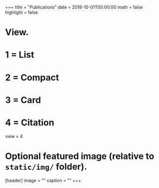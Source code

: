 +++
title = "Publications"
date = 2018-10-01T00:00:00
math = false
highlight = false

# View.
#   1 = List
#   2 = Compact
#   3 = Card
#   4 = Citation
view = 4

# Optional featured image (relative to `static/img/` folder).
[header]
image = ""
caption = ""
+++

